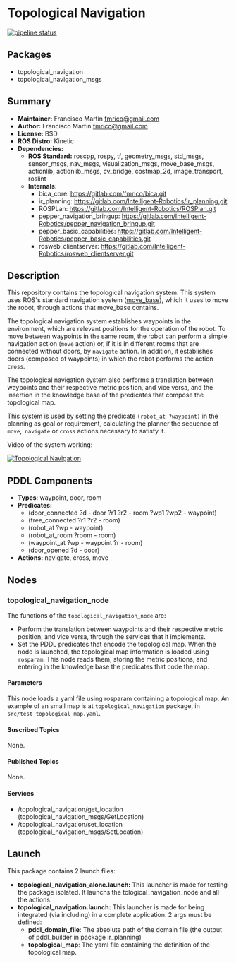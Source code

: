 # Topological Navigation

[![pipeline status](https://gitlab.com/fmrico/topological_navigation/badges/develop/pipeline.svg)](https://gitlab.com/fmrico/topological_navigation/commits/develop)

## Packages

- topological_navigation
- topological_navigation_msgs

## Summary

- **Maintainer:** Francisco Martín <fmrico@gmail.com>
- **Author:** Francisco Martín <fmrico@gmail.com>
- **License:** BSD
- **ROS Distro:** Kinetic
- **Dependencies:**
  - **ROS Standard:** roscpp, rospy, tf, geometry_msgs, std_msgs, sensor_msgs, nav_msgs, visualization_msgs, move_base_msgs, actionlib, actionlib_msgs, cv_bridge, costmap_2d, image_transport, roslint
  - **Internals:**
     - bica_core: https://gitlab.com/fmrico/bica.git
     - ir_planning: https://gitlab.com/Intelligent-Robotics/ir_planning.git
     - ROSPLan: https://gitlab.com/Intelligent-Robotics/ROSPlan.git
     - pepper_navigation_bringup: https://gitlab.com/Intelligent-Robotics/pepper_navigation_bringup.git
     - pepper_basic_capabilities: https://gitlab.com/Intelligent-Robotics/pepper_basic_capabilities.git
     - rosweb_clientserver: https://gitlab.com/Intelligent-Robotics/rosweb_clientserver.git

## Description

This repository contains the topological navigation system. This system uses
ROS's standard navigation system ([move_base](http://wiki.ros.org/move_base?distro=kinetic)),
which it uses to move the robot, through actions that move_base contains.

The topological navigation system establishes waypoints in the environment, which
are relevant positions for the operation of the robot. To move between waypoints in the
same room, the robot can perform a simple navigation action (`move` action) or, if it is
in different rooms that are connected without doors, by `navigate` action. In addition,
it establishes doors (composed of waypoints) in which the robot performs the action `cross`.

The topological navigation system also performs a translation between waypoints and
their respective metric position, and vice versa, and the insertion in the knowledge base
of the predicates that compose the topological map.

This system is used by setting the predicate `(robot_at ?waypoint)` in the planning
as goal or requirement, calculating the planner the sequence of `move`,` navigate` or `cross`
actions necessary to satisfy it.

Video of the system working:

[![Topological Navigation](https://img.youtube.com/vi/zOPen1bFXk4/0.jpg)](https://www.youtube.com/watch?v=zOPen1bFXk4)

## PDDL Components

- **Types**: waypoint, door, room
- **Predicates:**
  - (door_connected ?d - door ?r1 ?r2 - room ?wp1 ?wp2 - waypoint)
  - (free_connected ?r1 ?r2 - room)
  - (robot_at ?wp - waypoint)
  - (robot_at_room ?room - room)
  - (waypoint_at ?wp - waypoint ?r - room)
  - (door_opened ?d - door)
- **Actions:** navigate, cross, move

## Nodes

### topological_navigation_node

The functions of the `topological_navigation_node` are:
- Perform the translation between waypoints and their respective metric position, and vice versa, through the services that it implements.
- Set the PDDL predicates that encode the topological map. When the node is launched, the topological map information is loaded using `rosparam`. This node reads them, storing the metric positions, and entering in the knowledge base the predicates that code the map.

#### Parameters

This node loads a yaml file using rosparam containing a topological map. An example of an small map is at `topological_navigation` package, in `src/test_topological_map.yaml`.

#### Suscribed Topics

None.

#### Published Topics

None.

#### Services

- /topological_navigation/get_location (topological_navigation_msgs/GetLocation)
- /topological_navigation/set_location (topological_navigation_msgs/SetLocation)

## Launch

This package contains 2 launch files:

- **topological_navigation_alone.launch:** This launcher is made for testing the package isolated. It launchs the tological_navigation_node and all the actions.
- **topological_navigation.launch:** This launcher is made for being integrated (via including) in a complete application. 2 args must be defined:
  - **pddl_domain_file**: The absolute path of the domain file (the output of pddl_builder in package ir_planning)
  - **topological_map**: The yaml file containing the definition of the topological map.
